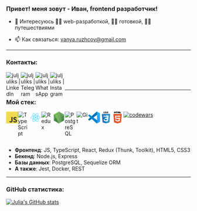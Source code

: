 ### Привет! меня зовут - Иван, frontend разработчик!

- 👀 Интересуюсь 👨‍💻 web-разработкой, 👨‍🍳 готовкой, 🧗‍♂️ путешествиями

- 📫 Как связаться: vanya.ruzhcov@gmail.com

---
### Контакты:

[<img align="left" alt="juljuliks | LinkedIn" width="40px" src="https://img.icons8.com/color/48/000000/linkedin-2--v1.png" />][linkedin]
[<img align="left" alt="juljuliks | Telegram" width="40px" src="https://img.icons8.com/fluency/48/000000/telegram-app.png" />][telegram]
[<img align="left" alt="juljuliks | WhatsApp" width="40px" src="https://img.icons8.com/color/48/000000/whatsapp.png" />][whatsapp]
[<img align="left" alt="juljuliks | Instagram" width="40px" src="https://img.icons8.com/fluency/48/000000/instagram-new.png" />][instagram]

<br/>
<br/>

---
### Мой стек:

[<img align="left" alt="JavaScript" width="32px" src="https://raw.githubusercontent.com/github/explore/80688e429a7d4ef2fca1e82350fe8e3517d3494d/topics/javascript/javascript.png" />][git]
[<img align="left" alt="TypeScript" width="32px" src="https://img.icons8.com/color/48/000000/typescript.png"/>][git]
[<img align="left" alt="React" width="32px" src="https://raw.githubusercontent.com/github/explore/80688e429a7d4ef2fca1e82350fe8e3517d3494d/topics/react/react.png" />][git]
[<img align="left" alt="Redux"  width="32px" src="https://img.icons8.com/color/48/000000/redux.png"/>][git]
[<img align="left" alt="Node.js" width="32px" src="https://raw.githubusercontent.com/github/explore/80688e429a7d4ef2fca1e82350fe8e3517d3494d/topics/nodejs/nodejs.png" />][git]
[<img align="left" alt="PostgreSQL" width="32px" src="https://img.icons8.com/color/50/000000/postgreesql.png"/>][git]
[<img align="left" alt="Git" width="32px" src="https://img.icons8.com/color/48/000000/git.png"/>][git]
[<img align="left" alt="Visual Studio Code" width="32px" src="https://raw.githubusercontent.com/github/explore/80688e429a7d4ef2fca1e82350fe8e3517d3494d/topics/visual-studio-code/visual-studio-code.png" />][git]
[<img align="left" alt="CSS3" width="32px" src="https://raw.githubusercontent.com/github/explore/80688e429a7d4ef2fca1e82350fe8e3517d3494d/topics/css/css.png" />][git]
[<img align="left" alt="HTML5" width="32px" src="https://raw.githubusercontent.com/github/explore/80688e429a7d4ef2fca1e82350fe8e3517d3494d/topics/html/html.png" />][git]

<a href="https://www.codewars.com/" target="blank"><img alt="codewars" src="https://www.codewars.com/users/mgorbadey/badges/large"></a>

<br/>
<br/>
<br/>

- **Фронтенд**: JS, TypeScript, React, Redux (Thunk, Toolkit), HTML5, CSS3
- **Бекенд**: Node.js, Express
- **Базы данных**: PostgreSQL, Sequelize ORM
- **A также**: Jest, Docker, REST


---
### GitHub cтатистика:
[![Julia's GitHub stats](https://github-readme-stats.vercel.app/api?username=IvanRuzhcov&hide=issues&count_private=true&show_icons=true&theme=nightowl)](https://github.com/IvanRuzhcov)


[linkedin]: https://www.linkedin.com/in/ivan-ryzhkovv/
[whatsapp]: https://wa.me/79213506343
[telegram]: https://t.me/Vanya_Ruzhcov
[instagram]: https://www.instagram.com/vanya_ryzhkov
[git]: https://github.com/IvanRuzhcov

